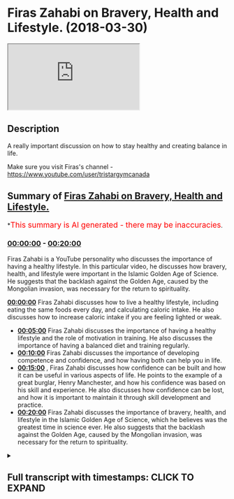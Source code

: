 # Firas Zahabi on Bravery, Health and Lifestyle. (2018-03-30)

<iframe loading='lazy' src='https://www.youtube.com/embed/wzWTLOTWkms'></iframe>

## Description

A really important discussion on how to stay healthy and creating balance in life. 

Make sure you visit Firas's channel -https://www.youtube.com/user/tristargymcanada

## Summary of [Firas Zahabi on Bravery, Health and Lifestyle.](https://www.youtube.com/watch?v=wzWTLOTWkms)


*<span style="color:red; font-size:125%">This summary is AI generated - there may be inaccuracies</span>.

### [00:00:00](https://www.youtube.com/watch?v=wzWTLOTWkms&t=0) - [00:20:00](https://www.youtube.com/watch?v=wzWTLOTWkms&t=1200)

Firas Zahabi is a YouTube personality who discusses the importance of having a healthy lifestyle. In this particular video, he discusses how bravery, health, and lifestyle were important in the Islamic Golden Age of Science. He suggests that the backlash against the Golden Age, caused by the Mongolian invasion, was necessary for the return to spirituality.

**[00:00:00](https://www.youtube.com/watch?v=wzWTLOTWkms&t=0)** Firas Zahabi discusses how to live a healthy lifestyle, including eating the same foods every day, and calculating caloric intake. He also discusses how to increase caloric intake if you are feeling lighted or weak.
* **[00:05:00](https://www.youtube.com/watch?v=wzWTLOTWkms&t=300)** Firas Zahabi discusses the importance of having a healthy lifestyle and the role of motivation in training. He also discusses the importance of having a balanced diet and training regularly.
* **[00:10:00](https://www.youtube.com/watch?v=wzWTLOTWkms&t=600)** Firas Zahabi discusses the importance of developing competence and confidence, and how having both can help you in life.
* **[00:15:00](https://www.youtube.com/watch?v=wzWTLOTWkms&t=900)** , Firas Zahabi discusses how confidence can be built and how it can be useful in various aspects of life. He points to the example of a great burglar, Henry Manchester, and how his confidence was based on his skill and experience. He also discusses how confidence can be lost, and how it is important to maintain it through skill development and practice.
* **[00:20:00](https://www.youtube.com/watch?v=wzWTLOTWkms&t=1200)** Firas Zahabi discusses the importance of bravery, health, and lifestyle in the Islamic Golden Age of Science, which he believes was the greatest time in science ever. He also suggests that the backlash against the Golden Age, caused by the Mongolian invasion, was necessary for the return to spirituality.

<details><summary><h2>Full transcript with timestamps: CLICK TO EXPAND</h2></summary>

[0:00:12](https://youtu.be/wzWTLOTWkms?t=12) who is one of the most celebrated people  
[0:00:32](https://youtu.be/wzWTLOTWkms?t=32) so I mean I believe that with the  
[0:01:24](https://youtu.be/wzWTLOTWkms?t=84) knowledge we have today  
[0:01:26](https://youtu.be/wzWTLOTWkms?t=86) that's me everybody should be within a  
[0:01:28](https://youtu.be/wzWTLOTWkms?t=88) healthy body because we know the  
[0:01:31](https://youtu.be/wzWTLOTWkms?t=91) benefits of it what are the blinders are  
[0:01:33](https://youtu.be/wzWTLOTWkms?t=93) healthy for you  
[0:01:34](https://youtu.be/wzWTLOTWkms?t=94) a young girl should be between 9 and 15  
[0:01:38](https://youtu.be/wzWTLOTWkms?t=98) okay roughly roughly speaking now there  
[0:01:40](https://youtu.be/wzWTLOTWkms?t=100) are gonna be some anomaly that's  
[0:01:42](https://youtu.be/wzWTLOTWkms?t=102) somebody very good shape but why  
[0:01:45](https://youtu.be/wzWTLOTWkms?t=105) shouldn't you be in good shape we have  
[0:01:46](https://youtu.be/wzWTLOTWkms?t=106) so much science behind fitness no no we  
[0:01:49](https://youtu.be/wzWTLOTWkms?t=109) can get in shape in 5 to 10 minutes a  
[0:01:51](https://youtu.be/wzWTLOTWkms?t=111) day who doesn't have that incident if  
[0:01:54](https://youtu.be/wzWTLOTWkms?t=114) their body their most prized machine  
[0:01:57](https://youtu.be/wzWTLOTWkms?t=117) healthier you have time to fix your car  
[0:02:00](https://youtu.be/wzWTLOTWkms?t=120) and clean up your room but you're not  
[0:02:01](https://youtu.be/wzWTLOTWkms?t=121) have time you to keep your body healthy  
[0:02:03](https://youtu.be/wzWTLOTWkms?t=123) it's you have to prioritize know what  
[0:02:06](https://youtu.be/wzWTLOTWkms?t=126) kind of like now someone wants us lucky  
[0:02:09](https://youtu.be/wzWTLOTWkms?t=129) help me they want to know what like the  
[0:02:14](https://youtu.be/wzWTLOTWkms?t=134) rule of thumb if I could boil it down it  
[0:02:16](https://youtu.be/wzWTLOTWkms?t=136) to me I like to keep things sets three  
[0:02:17](https://youtu.be/wzWTLOTWkms?t=137) rules I find it's the easiest way to  
[0:02:19](https://youtu.be/wzWTLOTWkms?t=139) learn learn three things that are fine  
[0:02:20](https://youtu.be/wzWTLOTWkms?t=140) in a subject one would be know how many  
[0:02:23](https://youtu.be/wzWTLOTWkms?t=143) calories you can use you can go on many  
[0:02:26](https://youtu.be/wzWTLOTWkms?t=146) websites you find out how much your body  
[0:02:28](https://youtu.be/wzWTLOTWkms?t=148) through your size your age weight your  
[0:02:32](https://youtu.be/wzWTLOTWkms?t=152) goal for your weight how many calories  
[0:02:34](https://youtu.be/wzWTLOTWkms?t=154) should you eat in containers there's  
[0:02:35](https://youtu.be/wzWTLOTWkms?t=155) many programs and then practice  
[0:02:38](https://youtu.be/wzWTLOTWkms?t=158) calculating your calories after a while  
[0:02:40](https://youtu.be/wzWTLOTWkms?t=160) you'll just look at a piece of food and  
[0:02:42](https://youtu.be/wzWTLOTWkms?t=162) you'll know about how many calendar  
[0:02:45](https://youtu.be/wzWTLOTWkms?t=165) now you don't have to be perfectly exact  
[0:02:47](https://youtu.be/wzWTLOTWkms?t=167) but over time after about a month and  
[0:02:51](https://youtu.be/wzWTLOTWkms?t=171) you'll be an expert this is this how  
[0:02:53](https://youtu.be/wzWTLOTWkms?t=173) many calories this is not many calories  
[0:02:54](https://youtu.be/wzWTLOTWkms?t=174) this  
[0:02:55](https://youtu.be/wzWTLOTWkms?t=175) you know I'm close to my to my quota for  
[0:02:57](https://youtu.be/wzWTLOTWkms?t=177) the day I know how many calories you  
[0:03:00](https://youtu.be/wzWTLOTWkms?t=180) should have a thing yeah you all know  
[0:03:03](https://youtu.be/wzWTLOTWkms?t=183) that having that cookie is gonna cost me  
[0:03:05](https://youtu.be/wzWTLOTWkms?t=185) this many calories on my go  
[0:03:07](https://youtu.be/wzWTLOTWkms?t=187) once you get to your goal let's say you  
[0:03:11](https://youtu.be/wzWTLOTWkms?t=191) get to eight percent but nine percent  
[0:03:12](https://youtu.be/wzWTLOTWkms?t=192) whatever it is now you can have more off  
[0:03:14](https://youtu.be/wzWTLOTWkms?t=194) these more days of surgery like I eat  
[0:03:17](https://youtu.be/wzWTLOTWkms?t=197) this today I'm not worried I'm like I'm  
[0:03:18](https://youtu.be/wzWTLOTWkms?t=198) gonna stay my buddy but I'm not gonna  
[0:03:22](https://youtu.be/wzWTLOTWkms?t=202) you cannot be more than one pack one  
[0:03:24](https://youtu.be/wzWTLOTWkms?t=204) pound one pound and a half in a week you  
[0:03:26](https://youtu.be/wzWTLOTWkms?t=206) big dog you can gain water weight yes so  
[0:03:31](https://youtu.be/wzWTLOTWkms?t=211) you have to know that your your goal  
[0:03:32](https://youtu.be/wzWTLOTWkms?t=212) once you get it's easier to maintain  
[0:03:34](https://youtu.be/wzWTLOTWkms?t=214) them to get there so I found it very  
[0:03:36](https://youtu.be/wzWTLOTWkms?t=216) encouraging so how many calories you eat  
[0:03:38](https://youtu.be/wzWTLOTWkms?t=218) and they figure that out you're gonna  
[0:03:40](https://youtu.be/wzWTLOTWkms?t=220) have to experimental if you're a little  
[0:03:42](https://youtu.be/wzWTLOTWkms?t=222) bit lightheaded that number is a little  
[0:03:43](https://youtu.be/wzWTLOTWkms?t=223) bit low yeah weakened if you're not  
[0:03:46](https://youtu.be/wzWTLOTWkms?t=226) losing a lot of weight after 2-3 weeks a  
[0:03:48](https://youtu.be/wzWTLOTWkms?t=228) minute it might be a little high you  
[0:03:50](https://youtu.be/wzWTLOTWkms?t=230) gotta lower it it's not an exact science  
[0:03:52](https://youtu.be/wzWTLOTWkms?t=232) there is some adjusting that needs to be  
[0:03:56](https://youtu.be/wzWTLOTWkms?t=236) done but the good news is very simple if  
[0:03:59](https://youtu.be/wzWTLOTWkms?t=239) you're feeling bad increasing the small  
[0:04:01](https://youtu.be/wzWTLOTWkms?t=241) amount increase of your calories by five  
[0:04:02](https://youtu.be/wzWTLOTWkms?t=242) or ten percent and now once you find  
[0:04:05](https://youtu.be/wzWTLOTWkms?t=245) that number you'll find yourself full  
[0:04:07](https://youtu.be/wzWTLOTWkms?t=247) just eating better second I would say a  
[0:04:13](https://youtu.be/wzWTLOTWkms?t=253) good rule of thumb would be to eat the  
[0:04:16](https://youtu.be/wzWTLOTWkms?t=256) same foods every day like I have I know  
[0:04:18](https://youtu.be/wzWTLOTWkms?t=258) I have meals I make the recommended  
[0:04:19](https://youtu.be/wzWTLOTWkms?t=259) calories I know I do I do  
[0:04:23](https://youtu.be/wzWTLOTWkms?t=263) one meal that I do most every day is one  
[0:04:25](https://youtu.be/wzWTLOTWkms?t=265) banana two ends I mash them up I make a  
[0:04:28](https://youtu.be/wzWTLOTWkms?t=268) pancake I make three pancakes with the  
[0:04:30](https://youtu.be/wzWTLOTWkms?t=270) higher you make a packet yeah mash them  
[0:04:32](https://youtu.be/wzWTLOTWkms?t=272) up make a pancake and I had 50 calories  
[0:04:34](https://youtu.be/wzWTLOTWkms?t=274) worth of honey I love honey any things I  
[0:04:37](https://youtu.be/wzWTLOTWkms?t=277) love thank you  
[0:04:38](https://youtu.be/wzWTLOTWkms?t=278) yes um that was I know that's 200 men  
[0:04:42](https://youtu.be/wzWTLOTWkms?t=282) you tell me I have dates for $75 each  
[0:04:45](https://youtu.be/wzWTLOTWkms?t=285) I know how many right away gets on the  
[0:04:47](https://youtu.be/wzWTLOTWkms?t=287) stage Nate's is amazing for treating the  
[0:04:49](https://youtu.be/wzWTLOTWkms?t=289) backsight not sugar fiber carbohydrate a  
[0:04:53](https://youtu.be/wzWTLOTWkms?t=293) slowly releasing easy to digest  
[0:04:56](https://youtu.be/wzWTLOTWkms?t=296) I miss the perfect food I was biting at  
[0:04:58](https://youtu.be/wzWTLOTWkms?t=298) what happened I have certain smoothies I  
[0:05:01](https://youtu.be/wzWTLOTWkms?t=301) make I know that we never stop I know my  
[0:05:03](https://youtu.be/wzWTLOTWkms?t=303) blocks calories and I'll be fine if I'm  
[0:05:06](https://youtu.be/wzWTLOTWkms?t=306) in the mood to eat a hamburger I know  
[0:05:07](https://youtu.be/wzWTLOTWkms?t=307) that a big Max's I don't feel like the  
[0:05:13](https://youtu.be/wzWTLOTWkms?t=313) fries I don't always naturally but I  
[0:05:20](https://youtu.be/wzWTLOTWkms?t=320) know how many calories I should even  
[0:05:21](https://youtu.be/wzWTLOTWkms?t=321) today and for me it keeps me lean  
[0:05:23](https://youtu.be/wzWTLOTWkms?t=323) healthy and it keeps the energy going  
[0:05:24](https://youtu.be/wzWTLOTWkms?t=324) because if you eat too many calories and  
[0:05:26](https://youtu.be/wzWTLOTWkms?t=326) energy of tools project three to little  
[0:05:29](https://youtu.be/wzWTLOTWkms?t=329) you'll feel like head into me how'd you  
[0:05:32](https://youtu.be/wzWTLOTWkms?t=332) how'd you keep that good every day I  
[0:05:36](https://youtu.be/wzWTLOTWkms?t=336) feel tired like how do I change that no  
[0:05:40](https://youtu.be/wzWTLOTWkms?t=340) the right amount of calories and three I  
[0:05:47](https://youtu.be/wzWTLOTWkms?t=347) would say you know you have to have a  
[0:05:48](https://youtu.be/wzWTLOTWkms?t=348) cheat meal here bed never let your  
[0:05:50](https://youtu.be/wzWTLOTWkms?t=350) cravings get out of control if you're  
[0:05:52](https://youtu.be/wzWTLOTWkms?t=352) not at your target weight have one or  
[0:05:54](https://youtu.be/wzWTLOTWkms?t=354) two cheat meals a week meals not days  
[0:05:56](https://youtu.be/wzWTLOTWkms?t=356) two days one or two cheeseburger fries  
[0:06:00](https://youtu.be/wzWTLOTWkms?t=360) okay coming to efface Turkish restaurant  
[0:06:06](https://youtu.be/wzWTLOTWkms?t=366) another nice meal yeah  
[0:06:08](https://youtu.be/wzWTLOTWkms?t=368) don't go overboard but have a nice meal  
[0:06:10](https://youtu.be/wzWTLOTWkms?t=370) don't let your don't let your cravings  
[0:06:12](https://youtu.be/wzWTLOTWkms?t=372) get out of control you know when I see  
[0:06:14](https://youtu.be/wzWTLOTWkms?t=374) something I want to eat well I see  
[0:06:18](https://youtu.be/wzWTLOTWkms?t=378) something I want to eat something okay  
[0:06:19](https://youtu.be/wzWTLOTWkms?t=379) Saturday it's my cheek now I'm hiding  
[0:06:21](https://youtu.be/wzWTLOTWkms?t=381) that so I look forward to it the  
[0:06:23](https://youtu.be/wzWTLOTWkms?t=383) motivation is very important you know  
[0:06:24](https://youtu.be/wzWTLOTWkms?t=384) and you know every year every  
[0:06:28](https://youtu.be/wzWTLOTWkms?t=388) my birthday doesn't age see you coach  
[0:07:02](https://youtu.be/wzWTLOTWkms?t=422) you're getting old because I haven't  
[0:07:03](https://youtu.be/wzWTLOTWkms?t=423) taken down in ten years ten years I'm  
[0:07:11](https://youtu.be/wzWTLOTWkms?t=431) still waiting for you think you don't  
[0:07:13](https://youtu.be/wzWTLOTWkms?t=433) you can a driving this guy's new  
[0:07:16](https://youtu.be/wzWTLOTWkms?t=436) consistent attendee is trying to train  
[0:07:18](https://youtu.be/wzWTLOTWkms?t=438) with him take him down he's got that  
[0:07:20](https://youtu.be/wzWTLOTWkms?t=440) persistent thing is with our technology  
[0:07:22](https://youtu.be/wzWTLOTWkms?t=442) we have to the other water and knowledge  
[0:07:23](https://youtu.be/wzWTLOTWkms?t=443) we have to think we're like ageing of  
[0:07:25](https://youtu.be/wzWTLOTWkms?t=445) something this should be done very well  
[0:07:27](https://youtu.be/wzWTLOTWkms?t=447) we have so much knowledge today health  
[0:07:30](https://youtu.be/wzWTLOTWkms?t=450) health comes from eating right and  
[0:07:32](https://youtu.be/wzWTLOTWkms?t=452) exercise would you think about me  
[0:07:34](https://youtu.be/wzWTLOTWkms?t=454) because that was like the whole thing  
[0:07:37](https://youtu.be/wzWTLOTWkms?t=457) I haven't I would say I like it dr. joel  
[0:07:42](https://youtu.be/wzWTLOTWkms?t=462) Fuhrman says to deck of cards so about a  
[0:07:45](https://youtu.be/wzWTLOTWkms?t=465) deck of cards worth of brandy or movie  
[0:07:47](https://youtu.be/wzWTLOTWkms?t=467) or red meat twice a week not more than  
[0:07:49](https://youtu.be/wzWTLOTWkms?t=469) that I think that's the ultimate the  
[0:07:51](https://youtu.be/wzWTLOTWkms?t=471) star is optimal  
[0:07:52](https://youtu.be/wzWTLOTWkms?t=472) I haven't I mean I go over that you have  
[0:07:56](https://youtu.be/wzWTLOTWkms?t=476) such great food all the time or  
[0:07:57](https://youtu.be/wzWTLOTWkms?t=477) traveling but it's the optimal when I do  
[0:07:59](https://youtu.be/wzWTLOTWkms?t=479) that I feel my best when I'm lucid when  
[0:08:01](https://youtu.be/wzWTLOTWkms?t=481) I try to lower my rope  
[0:08:03](https://youtu.be/wzWTLOTWkms?t=483) I try to eat more fruits and vegetables  
[0:08:05](https://youtu.be/wzWTLOTWkms?t=485) do you feel amazing yeah but then again  
[0:08:07](https://youtu.be/wzWTLOTWkms?t=487) you go to these rare restaurants I don't  
[0:08:09](https://youtu.be/wzWTLOTWkms?t=489) want to deny myself so  
[0:08:10](https://youtu.be/wzWTLOTWkms?t=490) you know but next week now you know on  
[0:08:12](https://youtu.be/wzWTLOTWkms?t=492) this trip I ate a little too much next  
[0:08:14](https://youtu.be/wzWTLOTWkms?t=494) week I'm gonna be more strict yeah and  
[0:08:16](https://youtu.be/wzWTLOTWkms?t=496) the way I am now I do 45 days of the  
[0:08:18](https://youtu.be/wzWTLOTWkms?t=498) right amount of calories  
[0:08:20](https://youtu.be/wzWTLOTWkms?t=500) but I also train along respective of how  
[0:08:23](https://youtu.be/wzWTLOTWkms?t=503) active you are when you do these these  
[0:08:25](https://youtu.be/wzWTLOTWkms?t=505) websites that you go on this front they  
[0:08:27](https://youtu.be/wzWTLOTWkms?t=507) can ask you how active is your lifestyle  
[0:08:28](https://youtu.be/wzWTLOTWkms?t=508) very moderate where you train every day  
[0:08:30](https://youtu.be/wzWTLOTWkms?t=510) I can train a lot you know one day with  
[0:08:32](https://youtu.be/wzWTLOTWkms?t=512) I one day a restaurant for me ok let's  
[0:08:38](https://youtu.be/wzWTLOTWkms?t=518) move on to training your training is  
[0:08:42](https://youtu.be/wzWTLOTWkms?t=522) mostly what's the trailer you know what  
[0:08:45](https://youtu.be/wzWTLOTWkms?t=525) yeah I can't run on a trip I got left  
[0:08:47](https://youtu.be/wzWTLOTWkms?t=527) when it's too boring  
[0:08:48](https://youtu.be/wzWTLOTWkms?t=528) I've been training a long time for me  
[0:08:50](https://youtu.be/wzWTLOTWkms?t=530) training is a player and it's many and  
[0:08:55](https://youtu.be/wzWTLOTWkms?t=535) many other great fights I do Jiu Jitsu  
[0:08:57](https://youtu.be/wzWTLOTWkms?t=537) wrestling kickboxing boxing this thing  
[0:09:01](https://youtu.be/wzWTLOTWkms?t=541) did you tell me we're gonna wrestle for  
[0:09:02](https://youtu.be/wzWTLOTWkms?t=542) one hour to me one hour is not a  
[0:09:04](https://youtu.be/wzWTLOTWkms?t=544) question because we run on a treadmill  
[0:09:05](https://youtu.be/wzWTLOTWkms?t=545) for an hour after Dennis I'm not tired  
[0:09:14](https://youtu.be/wzWTLOTWkms?t=554) you can have the motivation to go right  
[0:09:16](https://youtu.be/wzWTLOTWkms?t=556) this training is 99% motivation you know  
[0:09:20](https://youtu.be/wzWTLOTWkms?t=560) one thing I found my way the senses are  
[0:09:28](https://youtu.be/wzWTLOTWkms?t=568) missing are gonna be less than 1% Oh  
[0:09:32](https://youtu.be/wzWTLOTWkms?t=572) but she'll try to tell me we make it fun  
[0:09:35](https://youtu.be/wzWTLOTWkms?t=575) gotta cut me with cakes honey of this  
[0:09:38](https://youtu.be/wzWTLOTWkms?t=578) but you need motivation like this it  
[0:09:42](https://youtu.be/wzWTLOTWkms?t=582) comes to training motivation support  
[0:09:45](https://youtu.be/wzWTLOTWkms?t=585) like me my sons are trained my son's  
[0:09:46](https://youtu.be/wzWTLOTWkms?t=586) yeah I taught my son's if you train what  
[0:09:50](https://youtu.be/wzWTLOTWkms?t=590) do you want this toy that's all  
[0:09:51](https://youtu.be/wzWTLOTWkms?t=591) yes that's what yes  
[0:09:55](https://youtu.be/wzWTLOTWkms?t=595) we was eating  
[0:10:10](https://youtu.be/wzWTLOTWkms?t=610) [Music]  
[0:10:54](https://youtu.be/wzWTLOTWkms?t=654) anyways I go stir everything it's like  
[0:10:57](https://youtu.be/wzWTLOTWkms?t=657) it's not a question whether I'm gonna  
[0:10:58](https://youtu.be/wzWTLOTWkms?t=658) trim it it's like what's your train  
[0:11:00](https://youtu.be/wzWTLOTWkms?t=660) driver - how many allergy  
[0:11:03](https://youtu.be/wzWTLOTWkms?t=663) how many chores do we Trinity that's my  
[0:11:08](https://youtu.be/wzWTLOTWkms?t=668) day every day - in the heart that's my  
[0:11:10](https://youtu.be/wzWTLOTWkms?t=670) day everything listening do did you do  
[0:11:12](https://youtu.be/wzWTLOTWkms?t=672) this far oh yeah yeah it's funny - then  
[0:11:17](https://youtu.be/wzWTLOTWkms?t=677) pretty much Java or injured ribbon yeah  
[0:11:19](https://youtu.be/wzWTLOTWkms?t=679) but I'll tell you one thing here's my  
[0:11:22](https://youtu.be/wzWTLOTWkms?t=682) philosophy  
[0:11:24](https://youtu.be/wzWTLOTWkms?t=684) yeah yeah there's no excuse no excuse  
[0:11:28](https://youtu.be/wzWTLOTWkms?t=688) can you do one push up a date I'll tell  
[0:11:31](https://youtu.be/wzWTLOTWkms?t=691) you the biggest secret to training yeah  
[0:11:33](https://youtu.be/wzWTLOTWkms?t=693) never train 100% trained always 70 to  
[0:11:38](https://youtu.be/wzWTLOTWkms?t=698) 80% save some for tomorrow so somebody's  
[0:11:44](https://youtu.be/wzWTLOTWkms?t=704) completely out of shape let's say the  
[0:11:45](https://youtu.be/wzWTLOTWkms?t=705) guy he hasn't trained in 10 years I felt  
[0:11:48](https://youtu.be/wzWTLOTWkms?t=708) like it tomorrow doing one pushing this  
[0:11:50](https://youtu.be/wzWTLOTWkms?t=710) money don't tell me you don't have the  
[0:11:51](https://youtu.be/wzWTLOTWkms?t=711) time now if you tell me you don't have  
[0:11:52](https://youtu.be/wzWTLOTWkms?t=712) that fine call us I won't leave you're  
[0:11:54](https://youtu.be/wzWTLOTWkms?t=714) not you're not serious about being  
[0:11:55](https://youtu.be/wzWTLOTWkms?t=715) healthy I've given up I call that  
[0:11:58](https://youtu.be/wzWTLOTWkms?t=718) defeatist yeah you've given up a street  
[0:11:59](https://youtu.be/wzWTLOTWkms?t=719) I can you do one pushup  
[0:12:03](https://youtu.be/wzWTLOTWkms?t=723) don't give me ask one push up that one  
[0:12:07](https://youtu.be/wzWTLOTWkms?t=727) push up it's gonna turn 2 2 2 is gonna  
[0:12:11](https://youtu.be/wzWTLOTWkms?t=731) be enjoyable actually you're gonna crave  
[0:12:14](https://youtu.be/wzWTLOTWkms?t=734) number three and after the number three  
[0:12:17](https://youtu.be/wzWTLOTWkms?t=737) is gonna turn to a five because three is  
[0:12:18](https://youtu.be/wzWTLOTWkms?t=738) uncomfortable it's not it's not a  
[0:12:20](https://youtu.be/wzWTLOTWkms?t=740) satisfying spoon fight it's gonna grow  
[0:12:22](https://youtu.be/wzWTLOTWkms?t=742) and you've created a spark I have it for  
[0:12:25](https://youtu.be/wzWTLOTWkms?t=745) me now I'm at the point where I train  
[0:12:26](https://youtu.be/wzWTLOTWkms?t=746) three hours and for me a regular me  
[0:12:28](https://youtu.be/wzWTLOTWkms?t=748) maybe somebody trained three hours  
[0:12:31](https://youtu.be/wzWTLOTWkms?t=751) follow that was exhausting for me it's  
[0:12:33](https://youtu.be/wzWTLOTWkms?t=753) just a regular thing I got to that point  
[0:12:35](https://youtu.be/wzWTLOTWkms?t=755) but it's one step at a time  
[0:12:40](https://youtu.be/wzWTLOTWkms?t=760) so here when I trained someone I hold  
[0:12:43](https://youtu.be/wzWTLOTWkms?t=763) their hand until they feel stronger and  
[0:12:45](https://youtu.be/wzWTLOTWkms?t=765) they're carrying me you could take them  
[0:12:46](https://youtu.be/wzWTLOTWkms?t=766) step by step my son's I started with a  
[0:12:48](https://youtu.be/wzWTLOTWkms?t=768) little bit of truth  
[0:12:49](https://youtu.be/wzWTLOTWkms?t=769) a little more a little more and then  
[0:12:53](https://youtu.be/wzWTLOTWkms?t=773) training an old mandatory if you want  
[0:12:57](https://youtu.be/wzWTLOTWkms?t=777) the things you like homework and  
[0:13:00](https://youtu.be/wzWTLOTWkms?t=780) training is manual before was this the  
[0:13:02](https://youtu.be/wzWTLOTWkms?t=782) game no mom I want this okay no but we  
[0:13:05](https://youtu.be/wzWTLOTWkms?t=785) save our money for it but if you have  
[0:13:06](https://youtu.be/wzWTLOTWkms?t=786) good discipline  
[0:13:07](https://youtu.be/wzWTLOTWkms?t=787) I give you everything I think the worst  
[0:13:10](https://youtu.be/wzWTLOTWkms?t=790) thing you could do to a child is give  
[0:13:12](https://youtu.be/wzWTLOTWkms?t=792) them without their learning the worst  
[0:13:15](https://youtu.be/wzWTLOTWkms?t=795) I'm a very serious father I really  
[0:13:17](https://youtu.be/wzWTLOTWkms?t=797) amazing children especially have a you  
[0:13:21](https://youtu.be/wzWTLOTWkms?t=801) know a background philosophize a lot  
[0:13:23](https://youtu.be/wzWTLOTWkms?t=803) about raising children and children need  
[0:13:28](https://youtu.be/wzWTLOTWkms?t=808) to develop their competence they have  
[0:13:32](https://youtu.be/wzWTLOTWkms?t=812) the more confidence a lot of superficial  
[0:13:34](https://youtu.be/wzWTLOTWkms?t=814) actually I'm not just on children but  
[0:13:36](https://youtu.be/wzWTLOTWkms?t=816) just on young people grow up cuz  
[0:13:37](https://youtu.be/wzWTLOTWkms?t=817) obviously like have this self insecurity  
[0:13:45](https://youtu.be/wzWTLOTWkms?t=825) yeah participation trophy yeah and so on  
[0:13:48](https://youtu.be/wzWTLOTWkms?t=828) yeah I was gonna ask you like what you I  
[0:13:51](https://youtu.be/wzWTLOTWkms?t=831) think this is one thing people do the  
[0:13:55](https://youtu.be/wzWTLOTWkms?t=835) best veterans are probably talk about  
[0:13:58](https://youtu.be/wzWTLOTWkms?t=838) it's a quality that we will talk about  
[0:14:00](https://youtu.be/wzWTLOTWkms?t=840) bravery beautifying  
[0:14:04](https://youtu.be/wzWTLOTWkms?t=844) all players you've seen a lot what's the  
[0:14:07](https://youtu.be/wzWTLOTWkms?t=847) best way to feel free I would say  
[0:14:10](https://youtu.be/wzWTLOTWkms?t=850) developing competence the more  
[0:14:13](https://youtu.be/wzWTLOTWkms?t=853) competence you have the more the  
[0:14:15](https://youtu.be/wzWTLOTWkms?t=855) byproduct is confidence against that  
[0:14:19](https://youtu.be/wzWTLOTWkms?t=859) yeah so the more I prepared I always  
[0:14:21](https://youtu.be/wzWTLOTWkms?t=861) stop into this if your competence is  
[0:14:24](https://youtu.be/wzWTLOTWkms?t=864) here your confidence here if their  
[0:14:28](https://youtu.be/wzWTLOTWkms?t=868) competence is here and your confidence  
[0:14:29](https://youtu.be/wzWTLOTWkms?t=869) is here the real world the world is  
[0:14:33](https://youtu.be/wzWTLOTWkms?t=873) gonna shut you down if your competence  
[0:14:37](https://youtu.be/wzWTLOTWkms?t=877) is here and your confidence is here  
[0:14:41](https://youtu.be/wzWTLOTWkms?t=881) you won't live up to your potential so  
[0:14:44](https://youtu.be/wzWTLOTWkms?t=884) what we need is to be realistic if you  
[0:14:46](https://youtu.be/wzWTLOTWkms?t=886) drive your car every day to work safely  
[0:14:48](https://youtu.be/wzWTLOTWkms?t=888) you should assume that tomorrow you'll  
[0:14:49](https://youtu.be/wzWTLOTWkms?t=889) drive it towards things if you're  
[0:14:52](https://youtu.be/wzWTLOTWkms?t=892) getting into an accident every two days  
[0:14:53](https://youtu.be/wzWTLOTWkms?t=893) I'm like don't take the country I'm not  
[0:14:57](https://youtu.be/wzWTLOTWkms?t=897) confident you can drive like to coin the  
[0:15:01](https://youtu.be/wzWTLOTWkms?t=901) term basic test measure retest  
[0:15:06](https://youtu.be/wzWTLOTWkms?t=906) build your confidence supporting I think  
[0:15:09](https://youtu.be/wzWTLOTWkms?t=909) sensible so kids young kids the reason  
[0:15:12](https://youtu.be/wzWTLOTWkms?t=912) why they lack confidence is because you  
[0:15:16](https://youtu.be/wzWTLOTWkms?t=916) know I hate to bring philosophy all you  
[0:15:19](https://youtu.be/wzWTLOTWkms?t=919) ever heard me choose last man Nietzsche  
[0:15:22](https://youtu.be/wzWTLOTWkms?t=922) says rookies yeah the last man yes the  
[0:15:28](https://youtu.be/wzWTLOTWkms?t=928) opposite of the last man Yes Doctor  
[0:15:30](https://youtu.be/wzWTLOTWkms?t=930) he says look society's quick creating a  
[0:15:33](https://youtu.be/wzWTLOTWkms?t=933) shock we talked about this hey look hey  
[0:15:35](https://youtu.be/wzWTLOTWkms?t=935) buddy you have pioneers people you have  
[0:15:38](https://youtu.be/wzWTLOTWkms?t=938) nothing when you have nothing and you  
[0:15:40](https://youtu.be/wzWTLOTWkms?t=940) fight you claw your way to the top yeah  
[0:15:42](https://youtu.be/wzWTLOTWkms?t=942) and they can have something and your son  
[0:15:45](https://youtu.be/wzWTLOTWkms?t=945) he saw you work hard you're the first  
[0:15:47](https://youtu.be/wzWTLOTWkms?t=947) generation of workers we came to the  
[0:15:49](https://youtu.be/wzWTLOTWkms?t=949) land and you boil the land  
[0:15:50](https://youtu.be/wzWTLOTWkms?t=950) you built in your son he saw but your  
[0:15:54](https://youtu.be/wzWTLOTWkms?t=954) son's life is better than life because  
[0:15:56](https://youtu.be/wzWTLOTWkms?t=956) now I have things to give you I had  
[0:15:59](https://youtu.be/wzWTLOTWkms?t=959) nothing  
[0:15:59](https://youtu.be/wzWTLOTWkms?t=959) and tomorrow when I die you have  
[0:16:01](https://youtu.be/wzWTLOTWkms?t=961) inheritance so you started higher than  
[0:16:03](https://youtu.be/wzWTLOTWkms?t=963) me I boosted you up and then your son is  
[0:16:06](https://youtu.be/wzWTLOTWkms?t=966) gonna see you you didn't work as hard  
[0:16:09](https://youtu.be/wzWTLOTWkms?t=969) but you have so much and the third child  
[0:16:12](https://youtu.be/wzWTLOTWkms?t=972) is even Richard and he got just God he  
[0:16:16](https://youtu.be/wzWTLOTWkms?t=976) didn't work  
[0:16:16](https://youtu.be/wzWTLOTWkms?t=976) he just got an okay takes more than  
[0:16:20](https://youtu.be/wzWTLOTWkms?t=980) three generations to speak but there's a  
[0:16:21](https://youtu.be/wzWTLOTWkms?t=981) generation they're spoiled  
[0:16:23](https://youtu.be/wzWTLOTWkms?t=983) that's what he just said look Society is  
[0:16:25](https://youtu.be/wzWTLOTWkms?t=985) making us more and more spoiled because  
[0:16:27](https://youtu.be/wzWTLOTWkms?t=987) the hand-me-downs are coming then one  
[0:16:28](https://youtu.be/wzWTLOTWkms?t=988) day you're a hot captain on a silk  
[0:16:30](https://youtu.be/wzWTLOTWkms?t=990) pillow but the world out there is too  
[0:16:34](https://youtu.be/wzWTLOTWkms?t=994) hard for you so you have this deep  
[0:16:36](https://youtu.be/wzWTLOTWkms?t=996) insecurity you can't go out there in the  
[0:16:38](https://youtu.be/wzWTLOTWkms?t=998) world and get a kill and begin back home  
[0:16:41](https://youtu.be/wzWTLOTWkms?t=1001) for us to me you've the comforts of the  
[0:16:44](https://youtu.be/wzWTLOTWkms?t=1004) world and I can give you many example  
[0:16:46](https://youtu.be/wzWTLOTWkms?t=1006) stories men the comforts of the world  
[0:16:51](https://youtu.be/wzWTLOTWkms?t=1011) have become a prison to you so now when  
[0:16:54](https://youtu.be/wzWTLOTWkms?t=1014) you mean I said I felt my kids my wife  
[0:16:56](https://youtu.be/wzWTLOTWkms?t=1016) what I never want to be soft to be the  
[0:16:59](https://youtu.be/wzWTLOTWkms?t=1019) guy who just tells people what to do but  
[0:17:01](https://youtu.be/wzWTLOTWkms?t=1021) I can't do it too  
[0:17:02](https://youtu.be/wzWTLOTWkms?t=1022) I fear one day I'm gonna become old and  
[0:17:04](https://youtu.be/wzWTLOTWkms?t=1024) I have to become sightline but then I'm  
[0:17:08](https://youtu.be/wzWTLOTWkms?t=1028) gonna feel softer I don't want to be the  
[0:17:11](https://youtu.be/wzWTLOTWkms?t=1031) guy on the pillows people think being  
[0:17:14](https://youtu.be/wzWTLOTWkms?t=1034) born in abundance money  
[0:17:19](https://youtu.be/wzWTLOTWkms?t=1039) bless it can be because should be a  
[0:17:21](https://youtu.be/wzWTLOTWkms?t=1041) curse to have everything so I mean  
[0:17:25](https://youtu.be/wzWTLOTWkms?t=1045) there's so much to know about raising a  
[0:17:27](https://youtu.be/wzWTLOTWkms?t=1047) healthy human being so you're saying  
[0:17:29](https://youtu.be/wzWTLOTWkms?t=1049) bravery true bravery because the thing  
[0:17:36](https://youtu.be/wzWTLOTWkms?t=1056) is people can act confident but they're  
[0:17:38](https://youtu.be/wzWTLOTWkms?t=1058) masking a layer of insecurity this is  
[0:17:41](https://youtu.be/wzWTLOTWkms?t=1061) common the key right strong with the  
[0:17:42](https://youtu.be/wzWTLOTWkms?t=1062) keys yes blah so yeah I believe you're  
[0:17:48](https://youtu.be/wzWTLOTWkms?t=1068) raising competencies if you want to make  
[0:17:50](https://youtu.be/wzWTLOTWkms?t=1070) somebody help you happy raise their  
[0:17:52](https://youtu.be/wzWTLOTWkms?t=1072) confidence imagine let me do a thought  
[0:17:55](https://youtu.be/wzWTLOTWkms?t=1075) experiment imagine I could survive in  
[0:17:58](https://youtu.be/wzWTLOTWkms?t=1078) the wild right now perfectly  
[0:18:01](https://youtu.be/wzWTLOTWkms?t=1081) tomorrow the government's froze your  
[0:18:03](https://youtu.be/wzWTLOTWkms?t=1083) bank account sheet chart at the home  
[0:18:05](https://youtu.be/wzWTLOTWkms?t=1085) throughout in the street  
[0:18:07](https://youtu.be/wzWTLOTWkms?t=1087) seek you out of it you would even sweat  
[0:18:10](https://youtu.be/wzWTLOTWkms?t=1090) one visa  
[0:18:10](https://youtu.be/wzWTLOTWkms?t=1090) why I remember a story about a bourbon  
[0:18:14](https://youtu.be/wzWTLOTWkms?t=1094) what the greatest burglar of all time  
[0:18:15](https://youtu.be/wzWTLOTWkms?t=1095) the greatest burglar well that was if I  
[0:18:18](https://youtu.be/wzWTLOTWkms?t=1098) remember correctly  
[0:18:19](https://youtu.be/wzWTLOTWkms?t=1099) Henry Manchester I was a young kid when  
[0:18:21](https://youtu.be/wzWTLOTWkms?t=1101) I heard his story I watched a  
[0:18:22](https://youtu.be/wzWTLOTWkms?t=1102) documentary I could have beat the  
[0:18:24](https://youtu.be/wzWTLOTWkms?t=1104) confidence it's my hybrid 14 years he's  
[0:18:27](https://youtu.be/wzWTLOTWkms?t=1107) robbing banks and then stole over said  
[0:18:29](https://youtu.be/wzWTLOTWkms?t=1109) everybody's robbing everybody  
[0:18:31](https://youtu.be/wzWTLOTWkms?t=1111) they call him the rooftop burglar it  
[0:18:33](https://youtu.be/wzWTLOTWkms?t=1113) would make a hole in the roof stop read  
[0:18:35](https://youtu.be/wzWTLOTWkms?t=1115) the manual of alarm  
[0:18:36](https://youtu.be/wzWTLOTWkms?t=1116) this is disabled a large untouchable is  
[0:18:39](https://youtu.be/wzWTLOTWkms?t=1119) that one day they caught him and he  
[0:18:41](https://youtu.be/wzWTLOTWkms?t=1121) confess to other crimes they're like you  
[0:18:43](https://youtu.be/wzWTLOTWkms?t=1123) confess all the credit  
[0:18:44](https://youtu.be/wzWTLOTWkms?t=1124) I did all those burglaries you want my  
[0:18:46](https://youtu.be/wzWTLOTWkms?t=1126) things when they put him in jail he was  
[0:18:49](https://youtu.be/wzWTLOTWkms?t=1129) so smart he got out of the jail like he  
[0:18:51](https://youtu.be/wzWTLOTWkms?t=1131) was so confident that's why he had  
[0:18:53](https://youtu.be/wzWTLOTWkms?t=1133) extremely he was a genius  
[0:18:55](https://youtu.be/wzWTLOTWkms?t=1135) well I he was a genius at the end that  
[0:18:57](https://youtu.be/wzWTLOTWkms?t=1137) I'm getting caught because he fell in  
[0:18:58](https://youtu.be/wzWTLOTWkms?t=1138) love with a girl the girl called him to  
[0:18:59](https://youtu.be/wzWTLOTWkms?t=1139) call the cops like it was an emotion we  
[0:19:02](https://youtu.be/wzWTLOTWkms?t=1142) had higher Q but not equal intelligence  
[0:19:07](https://youtu.be/wzWTLOTWkms?t=1147) 0 IQ huge but you see yes I remember  
[0:19:10](https://youtu.be/wzWTLOTWkms?t=1150) watching that documentary his confidence  
[0:19:12](https://youtu.be/wzWTLOTWkms?t=1152) was incredible yeah but it can't even  
[0:19:14](https://youtu.be/wzWTLOTWkms?t=1154) hold them in the prison so this this  
[0:19:17](https://youtu.be/wzWTLOTWkms?t=1157) confidence comes from legitimately  
[0:19:20](https://youtu.be/wzWTLOTWkms?t=1160) developing your skill that's why I told  
[0:19:21](https://youtu.be/wzWTLOTWkms?t=1161) you no oh yes I've reached thousands of  
[0:19:24](https://youtu.be/wzWTLOTWkms?t=1164) young men I was incursion to exploit the  
[0:19:28](https://youtu.be/wzWTLOTWkms?t=1168) tempature God give you a potential out  
[0:19:30](https://youtu.be/wzWTLOTWkms?t=1170) there to learn to think to study our  
[0:19:33](https://youtu.be/wzWTLOTWkms?t=1173) creature to be exploited to get you  
[0:19:35](https://youtu.be/wzWTLOTWkms?t=1175) that's what the professor plan will come  
[0:19:37](https://youtu.be/wzWTLOTWkms?t=1177) son from the cuts he said you know take  
[0:19:40](https://youtu.be/wzWTLOTWkms?t=1180) five little pipe  
[0:19:48](https://youtu.be/wzWTLOTWkms?t=1188) was it take like the treasures of five  
[0:19:51](https://youtu.be/wzWTLOTWkms?t=1191) days before pockets I said one of the  
[0:19:53](https://youtu.be/wzWTLOTWkms?t=1193) three centers help before illness comes  
[0:19:57](https://youtu.be/wzWTLOTWkms?t=1197) before old age puzzle people take a  
[0:20:09](https://youtu.be/wzWTLOTWkms?t=1209) little bit people sometimes forget that  
[0:20:16](https://youtu.be/wzWTLOTWkms?t=1216) being physically emotionally  
[0:20:18](https://youtu.be/wzWTLOTWkms?t=1218) in fact the choice it's also a very  
[0:20:21](https://youtu.be/wzWTLOTWkms?t=1221) thing he would really functioning in  
[0:20:24](https://youtu.be/wzWTLOTWkms?t=1224) life so thanks my that was really good  
[0:20:27](https://youtu.be/wzWTLOTWkms?t=1227) advice  
[0:20:27](https://youtu.be/wzWTLOTWkms?t=1227) now obviously YouTube channel what you  
[0:20:31](https://youtu.be/wzWTLOTWkms?t=1231) do like tutorials and stuff like that  
[0:20:33](https://youtu.be/wzWTLOTWkms?t=1233) it's cool Tristar Tristar gym which is  
[0:20:37](https://youtu.be/wzWTLOTWkms?t=1237) FG my husband Thomas great great spires  
[0:20:39](https://youtu.be/wzWTLOTWkms?t=1239) really have  
[0:20:44](https://youtu.be/wzWTLOTWkms?t=1244) so anyone who wants to to go on there  
[0:20:47](https://youtu.be/wzWTLOTWkms?t=1247) and to watch those videos was really  
[0:20:49](https://youtu.be/wzWTLOTWkms?t=1249) very very beneficial you have to go into  
[0:20:52](https://youtu.be/wzWTLOTWkms?t=1252) more efficient into what we've got kind  
[0:20:54](https://youtu.be/wzWTLOTWkms?t=1254) of similar discussion today so that's  
[0:20:57](https://youtu.be/wzWTLOTWkms?t=1257) also on there there's never been a  
[0:21:09](https://youtu.be/wzWTLOTWkms?t=1269) golden age in science greater than the  
[0:21:14](https://youtu.be/wzWTLOTWkms?t=1274) Golden Age of Islam during the Golden  
[0:21:15](https://youtu.be/wzWTLOTWkms?t=1275) Age of Islam was the Golden Age of  
[0:21:18](https://youtu.be/wzWTLOTWkms?t=1278) science there's never been a greater  
[0:21:19](https://youtu.be/wzWTLOTWkms?t=1279) golden age before or after he says it in  
[0:21:21](https://youtu.be/wzWTLOTWkms?t=1281) his speech even if it's who says that  
[0:21:22](https://youtu.be/wzWTLOTWkms?t=1282) was his name Neil deGrasse Tyson  
[0:21:24](https://youtu.be/wzWTLOTWkms?t=1284) where does he say he says it no more of  
[0:21:27](https://youtu.be/wzWTLOTWkms?t=1287) his lecture a lot of it is very open  
[0:21:29](https://youtu.be/wzWTLOTWkms?t=1289) about in on stasis book that the stars  
[0:21:31](https://youtu.be/wzWTLOTWkms?t=1291) are Arabic names why do you think that  
[0:21:33](https://youtu.be/wzWTLOTWkms?t=1293) is because the Arabs were very stron  
[0:21:35](https://youtu.be/wzWTLOTWkms?t=1295) averse and they push science to the to  
[0:21:37](https://youtu.be/wzWTLOTWkms?t=1297) the greatest degree but when the  
[0:21:40](https://youtu.be/wzWTLOTWkms?t=1300) Mongolians came and burned our libraries  
[0:21:41](https://youtu.be/wzWTLOTWkms?t=1301) and crushed the Muslim empire  
[0:21:45](https://youtu.be/wzWTLOTWkms?t=1305) the blowback was hey we have to go make  
[0:21:47](https://youtu.be/wzWTLOTWkms?t=1307) it right with Allah we're too much in  
[0:21:49](https://youtu.be/wzWTLOTWkms?t=1309) the dunya know I get a lot experience  
[0:21:52](https://youtu.be/wzWTLOTWkms?t=1312) this is what I've understood  
[0:21:56](https://youtu.be/wzWTLOTWkms?t=1316) from the  
[0:21:58](https://youtu.be/wzWTLOTWkms?t=1318) trying to accumulate what happened to  
[0:22:00](https://youtu.be/wzWTLOTWkms?t=1320) the Golden Age  
[0:22:02](https://youtu.be/wzWTLOTWkms?t=1322) is that the blowback was look we've got  
[0:22:03](https://youtu.be/wzWTLOTWkms?t=1323) so much fascinated by the dunya  
[0:22:08](https://youtu.be/wzWTLOTWkms?t=1328) so they remember Isaiah we started to  
[0:22:10](https://youtu.be/wzWTLOTWkms?t=1330) tell them look come back to the D like  
[0:22:11](https://youtu.be/wzWTLOTWkms?t=1331) we don't go back to this is our this is  
[0:22:13](https://youtu.be/wzWTLOTWkms?t=1333) our our our  
[0:22:16](https://youtu.be/wzWTLOTWkms?t=1336) our is how they interpret  
[0:22:19](https://youtu.be/wzWTLOTWkms?t=1339) this was because don't forget this is  
[0:22:22](https://youtu.be/wzWTLOTWkms?t=1342) obviously was it wasn't in Congress who  
[0:22:24](https://youtu.be/wzWTLOTWkms?t=1344) like who is Manson but supposedly  
[0:22:27](https://youtu.be/wzWTLOTWkms?t=1347) according to you sir Kylie says when  
[0:22:29](https://youtu.be/wzWTLOTWkms?t=1349) Genghis Khan King to the boss a camera  
[0:22:31](https://youtu.be/wzWTLOTWkms?t=1351) which one there was a prominent Moscow  
[0:22:33](https://youtu.be/wzWTLOTWkms?t=1353) famous Marcello and I 15 ft which I'm  
[0:22:35](https://youtu.be/wzWTLOTWkms?t=1355) Yura cut that Allah I'm here since I'm  
[0:22:38](https://youtu.be/wzWTLOTWkms?t=1358) here because for your punishment of your  
[0:22:40](https://youtu.be/wzWTLOTWkms?t=1360) sins source people he understood the  
[0:22:43](https://youtu.be/wzWTLOTWkms?t=1363) Dean right no man could do anything to  
[0:22:44](https://youtu.be/wzWTLOTWkms?t=1364) you if Allah doesn't alive so he started  
[0:22:46](https://youtu.be/wzWTLOTWkms?t=1366) that the laws allow you to do this you  
[0:22:47](https://youtu.be/wzWTLOTWkms?t=1367) because of your sins  
[0:22:49](https://youtu.be/wzWTLOTWkms?t=1369) so in Imam has a nice time from what I  
[0:22:51](https://youtu.be/wzWTLOTWkms?t=1371) understand  
[0:22:53](https://youtu.be/wzWTLOTWkms?t=1373) in Missouri from one else that was very  
[0:22:54](https://youtu.be/wzWTLOTWkms?t=1374) Pro philosophy and through learning and  
[0:22:57](https://youtu.be/wzWTLOTWkms?t=1377) through science in San  
[0:23:00](https://youtu.be/wzWTLOTWkms?t=1380) however he was also trying to bring them  
[0:23:02](https://youtu.be/wzWTLOTWkms?t=1382) back to spirituality  
[0:23:04](https://youtu.be/wzWTLOTWkms?t=1384) as this may be the case but it's time  
[0:23:07](https://youtu.be/wzWTLOTWkms?t=1387) for a recovery you know it's time for us  
[0:23:09](https://youtu.be/wzWTLOTWkms?t=1389) to start being more  
[0:23:11](https://youtu.be/wzWTLOTWkms?t=1391) however we are I mean you know people  
[0:23:13](https://youtu.be/wzWTLOTWkms?t=1393) you know  
[0:23:15](https://youtu.be/wzWTLOTWkms?t=1395) it doesn't mean because you're religious  
[0:23:17](https://youtu.be/wzWTLOTWkms?t=1397) can't be scientific it doesn't because  
[0:23:18](https://youtu.be/wzWTLOTWkms?t=1398) your scientific teller  
[0:23:19](https://youtu.be/wzWTLOTWkms?t=1399) they're not exclusive shouldn't be  
</details>